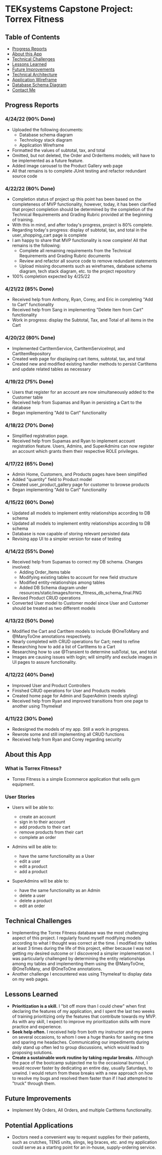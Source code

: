 # TEKsystems Capstone Project: Torrex Fitness

## Table of Contents

* [Progress Reports](#Progress-Reports)
* [About this App](#About-this-App)
* [Technical Challenges](#Technical-Challenges)
* [Lessons Learned](#Lessons-Learned)
* [Future Improvements](#Future-Improvements)
* [Technical Architecture](https://github.com/loyamarjTZ/TorrexFitness/blob/main/torrex_fitness_tech_stack.PNG)
* [Application Wireframe](https://github.com/loyamarjTZ/TorrexFitness/blob/main/Torrex%20Fitness%20Wireframes.pdf)
* [Database Schema Diagram](https://github.com/loyamarjTZ/TorrexFitness/blob/main/torrex_fitness_db_schema.PNG)
* [Contact Me](mailto:jose.loyamarquez@outlook.com)

## Progress Reports

### 4/24/22 (90% Done)

* Uploaded the following documents:
    * Database schema diagram
    * Technology stack diagram
    * Application Wireframe
* Formatted the values of subtotal, tax, and total
* Omitted, but not deleted, the Order and OrderItems models; will have to be implemented as a future feature.
* Added image carousel to the Product Gallery web page
* All that remains is to complete JUnit testing and refactor redundant source code

### 4/22/22 (80% Done)

* Completion status of project up this point has been based on the completeness of MVP functionality, however, today, it
  has been clarified that project completion should be determined by the completion of the Technical Requirements and
  Grading Rubric provided at the beginning of training.
* With this in mind, and after today's progress, project is 80% complete.
* Regarding today's progress: display of subtotal, tax, and total in the user_shopping_cart page is complete
* I am happy to share that MVP functionality is now complete! All that remains is the following:
    * Complete all remaining requirements from the Technical Requirements and Grading Rubric documents
    * Review and refactor all source code to remove redundant statements
    * Upload missing documents such as wireframes, database schema diagram, tech stack diagram, etc. to the project
      repository
* 100% completion expected by 4/25/22

### 4/21/22 (85% Done)

* Received help from Anthony, Ryan, Corey, and Eric in completing "Add to Cart" functionality
* Received help from Sang in implementing "Delete Item from Cart" functionality
* Work in progress: display the Subtotal, Tax, and Total of all items in the Cart

### 4/20/22 (80% Done)

* Implemented CartItemService, CartItemServiceImpl, and CartItemRepository
* Created web page for displaying cart items, subtotal, tax, and total
* Created new and modified existing handler methods to persist CartItems and update related tables as necessary

### 4/19/22 (75% Done)

* Users that register for an account are now simultaneously added to the Customer table
* Received help from Supamas and Ryan in persisting a Cart to the database
* Began implementing "Add to Cart" functionality

### 4/18/22 (70% Done)

* Simplified registration page.
* Received help from Supamas and Ryan to implement account registration feature. Users, Admins, and SuperAdmins can now
  register an account which grants them their respective ROLE privileges.

### 4/17/22 (65% Done)

* Admin Home, Customers, and Products pages have been simplified
* Added "quantity" field to Product model
* Created user_product_gallery page for customer to browse products
* Began implementing "Add to Cart" functionality

### 4/15/22 (60% Done)

* Updated all models to implement entity relationships according to DB schema
* Updated all models to implement entity relationships according to DB schema
* Database is now capable of storing relevant persisted data
* Revising app UI to a simpler version for ease of testing

### 4/14/22 (55% Done)

* Received help from Supamas to correct my DB schema. Changes involved:
    * Adding Order_Items table
    * Modifying existing tables to account for new field structure
    * Modified entity-relationships among tables
    * Added DB Schema diagram under resources/static/images/torrex_fitness_db_schema_final.PNG
* Revised Product CRUD operations
* Converted User model to Customer model since User and Customer should be treated as two different models

### 4/13/22 (50% Done)

* Modified the Cart and CartItem models to include @OneToMany and @ManyToOne annotations respectively.
* Nearly completed with CRUD operations for Cart; need to refine
* Researching how to add a list of CartItems to a Cart
* Researching how to use @Transient to determine subTotal, tax, and total
* Images are causing issues with login; will simplify and exclude images in UI pages to assure functionality.

### 4/12/22 (40% Done)

* Improved User and Product Controllers
* Finished CRUD operations for User and Products models
* Created home page for Admin and SuperAdmin (needs styling)
* Received help from Ryan and improved transitions from one page to another using Thymeleaf

### 4/11/22 (30% Done)

* Redesigned the models of my app. Still a work in progress.
* Rewrote some and still implementing all CRUD functions
* Received help from Ryan and Corey regarding security

## About this App

### What is Torrex Fitness?

* Torrex Fitness is a simple Ecommerce application that sells gym equipment.

### User Stories

* Users will be able to:
    * create an account
    * sign in to their account
    * add products to their cart
    * remove products from their cart
    * complete an order


* Admins will be able to:

    * have the same functionality as a User
    * edit a user
    * edit a product
    * add a product


* SuperAdmins will be able to:
    * have the same functionality as an Admin
    * delete a user
    * delete a product
    * edit an order

## Technical Challenges

* Implementing the Torrex Fitness database was the most challenging aspect of this project. I regularly found myself
  modifying models according to what I thought was correct at the time. I modified my tables at least 3 times during the
  life of this project, either because I was not getting my desired outcome or I discovered a simpler implementation. I
  was particularly challenged by determining the entity relationships among my tables and implementing them using the
  @ManyToOne, @OneToMany, and @OneToOne annotations.
* Another challenge I encountered was using Thymeleaf to display data on my web pages.

## Lessons Learned

* **Prioritization is a skill.** I "bit off more than I could chew" when first declaring the features of my application,
  and I spent the last two weeks of training prioritizing only the features that contribute towards my MVP. As with any
  skill, I expect to improve my prioritization skills with more practice and experience.
* **Seek help often.** I received help from both my instructor and my peers on several occasions, to whom I owe a huge
  thanks for saving me time and sparing me headaches. Communicating our impediments during daily stand up often led to
  group discussions, which would lead to proposing solutions.
* **Create a sustainable work routine by taking regular breaks.** Although the pace of the bootcamp subjected me to the
  occasional burnout, I would recover faster by dedicating an entire day, usually Saturdays, to unwind. I would return
  from these breaks with a new approach on how to resolve my bugs and resolved them faster than if I had attempted to
  "truck" through them.

## Future Improvements

* Implement My Orders, All Orders, and multiple CartItems functionality.

## Potential Applications

* Doctors need a convenient way to request supplies for their patients, such as crutches, TENS units, slings, leg
  braces, etc. and my application could serve as a starting point for an in-house, supply-ordering service.